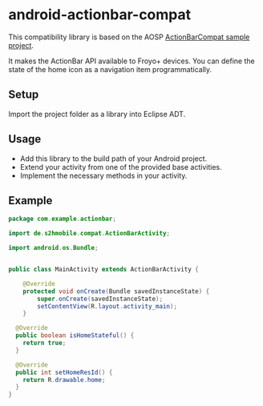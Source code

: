 # android-actionbar-compat
This compatibility library is based on the AOSP [ActionBarCompat sample project](https://android.googlesource.com/platform/development/+/f84558cf16844b6c96e0744544ff2094bc4dbf50/samples/ActionBarCompat).

It makes the ActionBar API available to Froyo+ devices. You can define the state of the home icon as a navigation item programmatically.

## Setup
Import the project folder as a library into Eclipse ADT.

## Usage
- Add this library to the build path of your Android project.
- Extend your activity from one of the provided base activities.
- Implement the necessary methods in your activity.

## Example
```java
package com.example.actionbar;

import de.s2hmobile.compat.ActionBarActivity;

import android.os.Bundle;


public class MainActivity extends ActionBarActivity {

    @Override
    protected void onCreate(Bundle savedInstanceState) {
        super.onCreate(savedInstanceState);
        setContentView(R.layout.activity_main);
    }

  @Override
  public boolean isHomeStateful() {
    return true;
  }

  @Override
  public int setHomeResId() {
    return R.drawable.home;
  }
}
```
